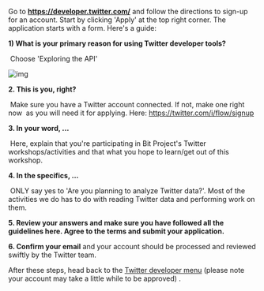 Go to **https://developer.twitter.com/** and follow the directions to sign-up for an account. Start by clicking 'Apply' at the top right corner. The application starts with a form. Here's a guide: 

**1) What is your primary reason for using Twitter developer tools?**   

​		Choose 'Exploring the API'

![img](https://lh4.googleusercontent.com/FDbZyUk7vMqSvNetKe0kH7DhjGIzXKId0X_WeC691XAY-Ii51jCEWxijf9ORvugK2DxNYyJWl2NxH7ChbiJZoQ1DHSVKxUVP71BojX-Tkm6U3C8xcWUMXIlve4LaZeOeZXCd6yxOnyY)

**2. This is you, right?**

​		Make sure you have a Twitter account connected. If not, make one right now
​		as you will need it for applying. Here: https://twitter.com/i/flow/signup

**3. In your word, ...** 

​	Here, explain that you're participating in Bit Project's Twitter 	
​	workshops/activities and that what you hope to learn/get out of this workshop.

**4. In the specifics, ...** 

​	ONLY say yes to 'Are you planning to analyze Twitter data?'. Most of the 	
​	activities we do has to do with reading Twitter data and performing work on
​	them. 

**5. Review your answers and make sure you have followed all the guidelines here. Agree to the terms and submit your application.**

**6. Confirm your email** and your account should be processed and reviewed swiftly by the Twitter team.

After these steps, head back to the [Twitter developer menu](https://developer.twitter.com/en/apps
) (please note your account may take a little while to be approved) . 

